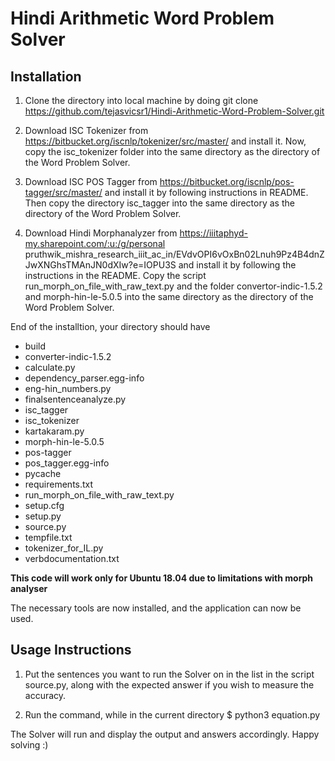 # Hindi Arithmetic Word Problem Solver

## Installation

1. Clone the directory into local machine by doing git clone https://github.com/tejasvicsr1/Hindi-Arithmetic-Word-Problem-Solver.git

2. Download ISC Tokenizer from https://bitbucket.org/iscnlp/tokenizer/src/master/ and install it. Now, copy the isc_tokenizer folder into the same directory as the directory of the Word Problem Solver.

3. Download ISC POS Tagger from https://bitbucket.org/iscnlp/pos-tagger/src/master/ and install it by following instructions in README. Then copy the directory isc_tagger into the same directory as the directory of the Word Problem Solver.

4. Download Hindi Morphanalyzer from https://iiitaphyd-my.sharepoint.com/:u:/g/personal pruthwik_mishra_research_iiit_ac_in/EVdvOPI6vOxBn02Lnuh9Pz4B4dnZJwXNGhsTMAnJN0dXIw?e=IOPU3S and install it by following the  instructions in the README. Copy the script run_morph_on_file_with_raw_text.py and the folder convertor-indic-1.5.2 and morph-hin-le-5.0.5 into the same directory as the directory of the Word Problem Solver.

End of the installtion, your directory should have

- build
- converter-indic-1.5.2
- calculate.py
- dependency_parser.egg-info
- eng-hin_numbers.py
- finalsentenceanalyze.py
- isc_tagger
- isc_tokenizer
- kartakaram.py
- morph-hin-le-5.0.5
- pos-tagger
- pos_tagger.egg-info
- pycache
- requirements.txt
- run_morph_on_file_with_raw_text.py
- setup.cfg
- setup.py
- source.py
- tempfile.txt
- tokenizer_for_IL.py
- verbdocumentation.txt


**This code will work only for Ubuntu 18.04 due to limitations with morph analyser**

The necessary tools are now installed, and the application can now be used.

## Usage Instructions

1. Put the sentences you want to run the Solver on in the list in the script source.py, along with the expected answer if you wish to measure the accuracy.

2. Run the command, while in the current directory
$ python3 equation.py

The Solver will run and display the output and answers accordingly.
Happy solving :)
